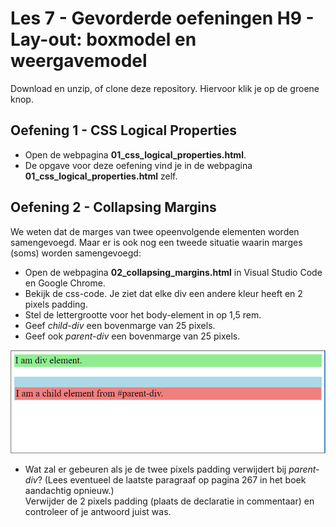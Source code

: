 # Les 7 - Gevorderde oefeningen H9 - Lay-out: boxmodel en weergavemodel

Download en unzip, of clone deze repository. Hiervoor klik je op de groene knop.

## Oefening 1 - CSS Logical Properties

- Open de webpagina **01_css_logical_properties.html**.
- De opgave voor deze oefening vind je in de webpagina **01_css_logical_properties.html** zelf.

## Oefening 2 - Collapsing Margins

We weten dat de marges van twee opeenvolgende elementen worden samengevoegd. Maar er is ook nog een tweede situatie waarin marges (soms) worden samengevoegd:

- Open de webpagina **02_collapsing_margins.html** in Visual Studio Code en Google Chrome.
- Bekijk de css-code. Je ziet dat elke div een andere kleur heeft en 2 pixels padding.
- Stel de lettergrootte voor het body-element in op 1,5 rem.
- Geef *child-div* een bovenmarge van 25 pixels.
- Geef ook *parent-div* een bovenmarge van 25 pixels.

![scherm01](images/02_collapsing_margins_800x600_b.png)

- Wat zal er gebeuren als je de twee pixels padding verwijdert bij *parent-div*? (Lees eventueel de laatste paragraaf op pagina 267 in het boek aandachtig opnieuw.)<br>
Verwijder de 2 pixels padding (plaats de declaratie in commentaar) en controleer of je antwoord juist was.

